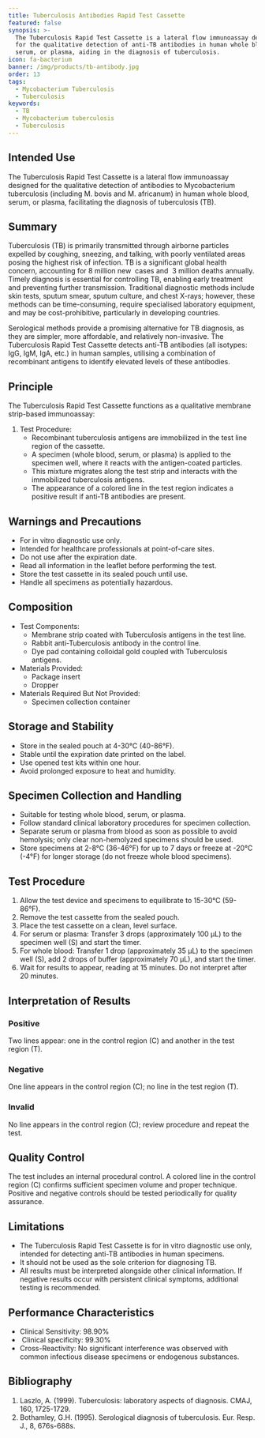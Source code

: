 ```yaml
---
title: Tuberculosis Antibodies Rapid Test Cassette
featured: false
synopsis: >-
  The Tuberculosis Rapid Test Cassette is a lateral flow immunoassay designed
  for the qualitative detection of anti-TB antibodies in human whole blood,
  serum, or plasma, aiding in the diagnosis of tuberculosis. 
icon: fa-bacterium
banner: /img/products/tb-antibody.jpg
order: 13
tags:
  - Mycobacterium Tuberculosis
  - Tuberculosis
keywords:
  - TB
  - Mycobacterium tuberculosis
  - Tuberculosis
---
```


## Intended Use

The Tuberculosis Rapid Test Cassette is a lateral flow immunoassay designed for the qualitative detection of antibodies to Mycobacterium tuberculosis (including M. bovis and M. africanum) in human whole blood, serum, or plasma, facilitating the diagnosis of tuberculosis (TB).

## Summary

Tuberculosis (TB) is primarily transmitted through airborne particles expelled by coughing, sneezing, and talking, with poorly ventilated areas posing the highest risk of infection. TB is a significant global health concern, accounting for 8 million new  cases and  3 million deaths annually. Timely diagnosis is essential for controlling TB, enabling early treatment and preventing further transmission. Traditional diagnostic methods include skin tests, sputum smear, sputum culture, and chest X-rays; however, these methods can be time-consuming, require specialised laboratory equipment, and may be cost-prohibitive, particularly in developing countries.

Serological methods provide a promising alternative for TB diagnosis, as they are simpler, more affordable, and relatively non-invasive. The Tuberculosis Rapid Test Cassette detects anti-TB antibodies (all isotypes: IgG, IgM, IgA, etc.) in human samples, utilising a combination of recombinant antigens to identify elevated levels of these antibodies.

## Principle

The Tuberculosis Rapid Test Cassette functions as a qualitative membrane strip-based immunoassay:

1. Test Procedure:
   * Recombinant tuberculosis antigens are immobilized in the test line region of the cassette.
   * A specimen (whole blood, serum, or plasma) is applied to the specimen well, where it reacts with the antigen-coated particles.
   * This mixture migrates along the test strip and interacts with the immobilized tuberculosis antigens.
   * The appearance of a colored line in the test region indicates a positive result if anti-TB antibodies are present.

## Warnings and Precautions

* For in vitro diagnostic use only.
* Intended for healthcare professionals at point-of-care sites.
* Do not use after the expiration date.
* Read all information in the leaflet before performing the test.
* Store the test cassette in its sealed pouch until use.
* Handle all specimens as potentially hazardous.

## Composition

* Test Components:
  * Membrane strip coated with Tuberculosis antigens in the test line.
  * Rabbit anti-Tuberculosis antibody in the control line.
  * Dye pad containing colloidal gold coupled with Tuberculosis antigens.
* Materials Provided:
  * Package insert
  * Dropper
* Materials Required But Not Provided:
  * Specimen collection container

## Storage and Stability

* Store in the sealed pouch at 4-30°C (40-86°F).
* Stable until the expiration date printed on the label.
* Use opened test kits within one hour.
* Avoid prolonged exposure to heat and humidity.

## Specimen Collection and Handling

* Suitable for testing whole blood, serum, or plasma.
* Follow standard clinical laboratory procedures for specimen collection.
* Separate serum or plasma from blood as soon as possible to avoid hemolysis; only clear non-hemolyzed specimens should be used.
* Store specimens at 2-8°C (36-46°F) for up to 7 days or freeze at -20°C (-4°F) for longer storage (do not freeze whole blood specimens).

## Test Procedure

1. Allow the test device and specimens to equilibrate to 15-30°C (59-86°F).
2. Remove the test cassette from the sealed pouch.
3. Place the test cassette on a clean, level surface.
4. For serum or plasma: Transfer 3 drops (approximately 100 µL) to the specimen well (S) and start the timer.
5. For whole blood: Transfer 1 drop (approximately 35 µL) to the specimen well (S), add 2 drops of buffer (approximately 70 µL), and start the timer.
6. Wait for results to appear, reading at 15 minutes. Do not interpret after 20 minutes.

## Interpretation of Results

### Positive

Two lines appear: one in the control region (C) and another in the test region (T).

### Negative

One line appears in the control region (C); no line in the test region (T).

### Invalid

No line appears in the control region (C); review procedure and repeat the test.

## Quality Control

The test includes an internal procedural control. A colored line in the control region (C) confirms sufficient specimen volume and proper technique. Positive and negative controls should be tested periodically for quality assurance.

## Limitations

* The Tuberculosis Rapid Test Cassette is for in vitro diagnostic use only, intended for detecting anti-TB antibodies in human specimens.
* It should not be used as the sole criterion for diagnosing TB.
* All results must be interpreted alongside other clinical information. If negative results occur with persistent clinical symptoms, additional testing is recommended.

## Performance Characteristics

* Clinical Sensitivity: 98.90%
*  Clinical specificity: 99.30%
* Cross-Reactivity: No significant interference was observed with common infectious disease specimens or endogenous substances.

## Bibliography

1. Laszlo, A. (1999). Tuberculosis: laboratory aspects of diagnosis. CMAJ, 160, 1725-1729.
2. Bothamley, G.H. (1995). Serological diagnosis of tuberculosis. Eur. Resp. J., 8, 676s-688s.
